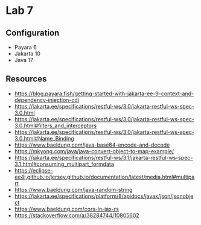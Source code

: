 # Lab 7

## Configuration
* Payara 6
* Jakarta 10
* Java 17

## Resources
* https://blog.payara.fish/getting-started-with-jakarta-ee-9-context-and-dependency-injection-cdi
* https://jakarta.ee/specifications/restful-ws/3.0/jakarta-restful-ws-spec-3.0.html
* https://jakarta.ee/specifications/restful-ws/3.0/jakarta-restful-ws-spec-3.0.html#filters_and_interceptors
* https://jakarta.ee/specifications/restful-ws/3.0/jakarta-restful-ws-spec-3.0.html#Name_Binding
* https://www.baeldung.com/java-base64-encode-and-decode
* https://mkyong.com/java/java-convert-object-to-map-example/
* https://jakarta.ee/specifications/restful-ws/3.1/jakarta-restful-ws-spec-3.1.html#consuming_multipart_formdata
* https://eclipse-ee4j.github.io/jersey.github.io/documentation/latest/media.html#multipart
* https://www.baeldung.com/java-random-string
* https://jakarta.ee/specifications/platform/8/apidocs/javax/json/jsonobject
* https://www.baeldung.com/cors-in-jax-rs
* https://stackoverflow.com/a/38284744/10805602